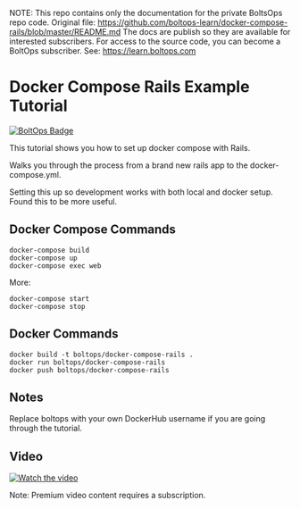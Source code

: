 <!-- note marker start -->
NOTE: This repo contains only the documentation for the private BoltsOps repo code.
Original file: https://github.com/boltops-learn/docker-compose-rails/blob/master/README.md
The docs are publish so they are available for interested subscribers.
For access to the source code, you can become a BoltOps subscriber.
See: https://learn.boltops.com

<!-- note marker end -->

# Docker Compose Rails Example Tutorial

[![BoltOps Badge](https://img.boltops.com/boltops/badges/boltops-badge.png)](https://www.boltops.com)

This tutorial shows you how to set up docker compose with Rails.

Walks you through the process from a brand new rails app to the docker-compose.yml.

Setting this up so development works with both local and docker setup. Found this to be more useful.

## Docker Compose Commands

    docker-compose build
    docker-compose up
    docker-compose exec web

More:

    docker-compose start
    docker-compose stop

## Docker Commands

    docker build -t boltops/docker-compose-rails .
    docker run boltops/docker-compose-rails
    docker push boltops/docker-compose-rails

## Notes

Replace boltops with your own DockerHub username if you are going through the tutorial.

## Video

[![Watch the video](https://uploads-learn.boltops.com/q15yf9l7qunju58qluvnfxaeqalm)](https://learn.boltops.com/courses/docker/lessons/docker-compose-with-rails)

Note: Premium video content requires a subscription.
